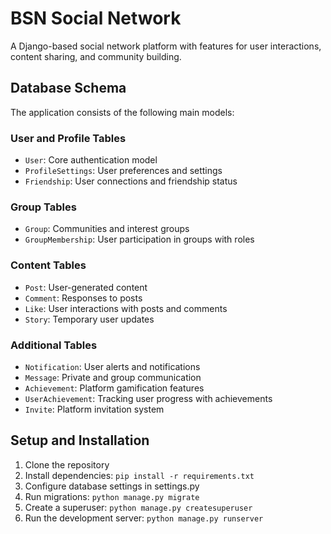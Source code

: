 # BSN Social Network

A Django-based social network platform with features for user interactions, content sharing, and community building.

## Database Schema

The application consists of the following main models:

### User and Profile Tables
- `User`: Core authentication model
- `ProfileSettings`: User preferences and settings
- `Friendship`: User connections and friendship status

### Group Tables
- `Group`: Communities and interest groups
- `GroupMembership`: User participation in groups with roles

### Content Tables
- `Post`: User-generated content
- `Comment`: Responses to posts
- `Like`: User interactions with posts and comments
- `Story`: Temporary user updates

### Additional Tables
- `Notification`: User alerts and notifications
- `Message`: Private and group communication
- `Achievement`: Platform gamification features 
- `UserAchievement`: Tracking user progress with achievements
- `Invite`: Platform invitation system

## Setup and Installation

1. Clone the repository
2. Install dependencies: `pip install -r requirements.txt`
3. Configure database settings in settings.py
4. Run migrations: `python manage.py migrate`
5. Create a superuser: `python manage.py createsuperuser`
6. Run the development server: `python manage.py runserver`
